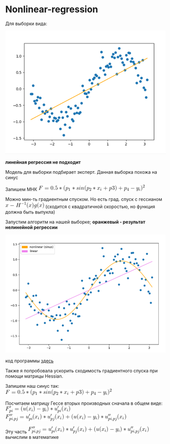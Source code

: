 # Nonlinear-regression

Для выборки вида:

![](https://raw.githubusercontent.com/okiochan/Nonlinear-regression/master/1.png)

**линейная регрессия не подходит**

Модель для выборки подбирает эксперт. Данная выборка похожа на синус

Запишем МНК
![](https://raw.githubusercontent.com/okiochan/Nonlinear-regression/master/CodeCogsEqn.gif)

Можно мин-ть градиентным спуском. Но есть град. спуск с гессианом  ![](https://raw.githubusercontent.com/okiochan/Nonlinear-regression/master/CodeCogsEqn(1).gif)
(сходится с квадратичной скоростью, но функция должна быть выпукла)

Запустим алгоритм на нашей выборке;
**оранжевый - результат нелинейной регрессии**

![](https://raw.githubusercontent.com/okiochan/Nonlinear-regression/master/2.png)


код программы [здесь]( https://github.com/okiochan/Nonlinear-regression/blob/master/non_linear_stanrard.py)

Также я попробовала ускорить сходимость градиентного спуска при помощи матрицы Hessian.

Запишем наш синус так:
![](https://raw.githubusercontent.com/okiochan/Nonlinear-regression/master/h1.gif)

Посчитаем матрицу Гессе вторых производных сначала в общем виде:
![](https://raw.githubusercontent.com/okiochan/Nonlinear-regression/master/h2.gif)
![](https://raw.githubusercontent.com/okiochan/Nonlinear-regression/master/h3.gif)

Эту часть ![](https://raw.githubusercontent.com/okiochan/Nonlinear-regression/master/h3.gif) вычислим в математике
